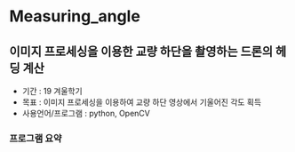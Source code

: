 # Measuring_angle

## 이미지 프로세싱을 이용한 교량 하단을 촬영하는 드론의 헤딩 계산

* 기간 : 19 겨울학기
* 목표 : 이미지 프로세싱을 이용하여 교량 하단 영상에서 기울어진 각도 획득
* 사용언어/프로그램 : python, OpenCV

### 프로그램 요약

